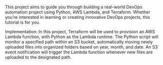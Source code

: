 This project aims to guide you through building a real-world DevOps automation project using Python, AWS Lambda, and Terraform. 
Whether you’re interested in learning or creating innovative DevOps projects, this tutorial is for you.

Implementation:
In this project, Terraform will be used to provision an AWS Lambda function, with Python as the Lambda runtime. 
The Python script will monitor a specified path within an S3 bucket, automatically moving newly uploaded files into organized folders based on year, month, and date. 
An S3 event notification will trigger the Lambda function whenever new files are uploaded to the designated path.
